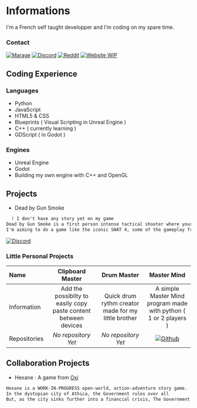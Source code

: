 # Informations
I'm a French self taught developper and I'm coding on my spare time.

### Contact
[![Marage](https://img.shields.io/badge/Marage-%23FF0000.svg?style=for-the-badge&logo=YouTube&logoColor=white)](https://www.youtube.com/channel/UC4RlxyxpkrSelUOzUg0AV9A)
[![Discord](https://img.shields.io/badge/Marage-%237289DA.svg?style=for-the-badge&logo=discord&logoColor=white)](https://discordapp.com/users/729076099274768414)
[![Reddit](https://img.shields.io/badge/Marage-%23FF5000.svg?style=for-the-badge&logo=Reddit&logoColor=white)](https://www.reddit.com/user/MarageDev)
[![Website WIP](https://img.shields.io/badge/Website-9342f5?style=for-the-badge&logo=Github)](https://maragedev.github.io/Dead-by-Gun-Smoke/)
## Coding Experience
### Languages
- Python
- JavaScript
- HTML5 & CSS
- Blueprints ( Visual Scripting in Unreal Engine )
- C++ ( currently learning )
- GDScript ( in Godot )

### Engines
- Unreal Engine
- Godot
- Building my own engine with C++ and OpenGL

## Projects
- Dead by Gun Smoke
```markdown
  ! I don't have any story yet on my game
Dead by Gun Smoke is a first person intense tactical shooter where your main goal is to keep as much safe lives as you could.
I'm aiming to do a game like the iconic SWAT 4, some of the gameplay from the series Ghost Recon... 
```

[![Discord](https://img.shields.io/badge/Dead_by_Gun_Smoke-%237289DA.svg?style=for-the-badge&logo=discord&logoColor=white)](https://discord.gg/8T2Ba2V2hj)

### Little Personal Projects 
| Name         | Clipboard Master                                                 | Drum Master                                          | Master Mind |
| :---         | :---:                                                            | :---:                                                | :--:        |
| Information  | Add the possiblity to easily copy paste content between devices  | Quick drum rythm creator made for my little brother  | A simple Master Mind program made with python ( 1 or 2 players ) |
| Repositories | *No repository Yet* | *No repository Yet* | [![Github](https://img.shields.io/badge/Master_Mind-%20.svg?style=for-the-badge&logo=Github&logoColor=white)](https://github.com/MarageDev/MasterMind) |


## Collaboration Projects
- Hexane : A game from [Oxi](https://github.com/oxi-dev0) 
```markdown
Hexane is a WORK-IN-PROGRESS open-world, action-adventure story game. 
In the dystopian city of Athica, the Government rules over all 
But, as the city sinks further into a financial crisis, The Government spend their last funds defending its repressive system ...
```
